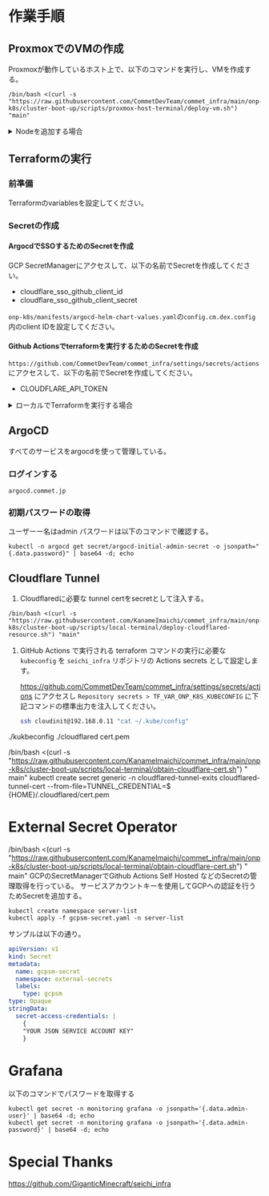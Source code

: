 # 作業手順

## ProxmoxでのVMの作成

Proxmoxが動作しているホスト上で、以下のコマンドを実行し、VMを作成する。

```shell
/bin/bash <(curl -s "https://raw.githubusercontent.com/CommetDevTeam/commet_infra/main/onp-k8s/cluster-boot-up/scripts/proxmox-host-terminal/deploy-vm.sh") "main"
```

<details>
<summary>Nodeを追加する場合</summary>
以下のファイルにホスト名をを追記する。

- /onp-k8s/cluster-boot-up/ansible/hosts/k8s-servers/inventory
- /onp-k8s/cluster-boot-up/scripts/proxmox-host-terminal/deplot-vm.sh

</details>

## Terraformの実行

### 前準備

Terraformのvariablesを設定してください。

### Secretの作成

#### ArgocdでSSOするためのSecretを作成

GCP SecretManagerにアクセスして、以下の名前でSecretを作成してください。

- cloudflare_sso_github_client_id
- cloudflare_sso_github_client_secret

`onp-k8s/manifests/argocd-helm-chart-values.yaml`の`config.cm.dex.config`内のclient IDを設定してください。

#### Github Actionsでterraformを実行するためのSecretを作成

`https://github.com/CommetDevTeam/commet_infra/settings/secrets/actions`
にアクセスして、以下の名前でSecretを作成してください。

- CLOUDFLARE_API_TOKEN

<details>
<summary>ローカルでTerraformを実行する場合</summary>

- 以下のコマンドを実行してkubeconfigを取得する。

 ```bash
/bin/bash <(curl -s "https://raw.githubusercontent.com/CommetDevTeam/commet_infra/main/onp-k8s/cluster-boot-up/scripts/local-terminal/deploy-cloudflared-resource.sh") "main"
 ```

- `provider.tf`内のCloudflareとkubernetes Providerのコメントアウトを解除する。
- CloudflareのAPI TOKENを指定する。
- gcloud cliでログインして、`gcloud auth application-default login`を実行。

</details>

## ArgoCD

すべてのサービスをargocdを使って管理している。

### ログインする

```shell
argocd.commet.jp
```

### 初期パスワードの取得

ユーザーー名はadmin
パスワードは以下のコマンドで確認する。

```shell
kubectl -n argocd get secret/argocd-initial-admin-secret -o jsonpath="{.data.password}" | base64 -d; echo
```

## Cloudflare Tunnel

1. Cloudflaredに必要な tunnel certをsecretとして注入する。

```shell
/bin/bash <(curl -s "https://raw.githubusercontent.com/KanameImaichi/commet_infra/main/onp-k8s/cluster-boot-up/scripts/local-terminal/deploy-cloudflared-resource.sh") "main"
```

1. GitHub Actions で実行される terraform コマンドの実行に必要な `kubeconfig` を `seichi_infra` リポジトリの Actions
   secrets として設定します。

   https://github.com/CommetDevTeam/commet_infra/settings/secrets/actions にアクセスし
   `Repository secrets > TF_VAR_ONP_K8S_KUBECONFIG` に下記コマンドの標準出力を注入してください。
    ```bash
    ssh cloudinit@192.168.0.11 "cat ~/.kube/config" 
    ```

./kukbeconfig
./cloudflared cert.pem

/bin/bash <(curl
-s "https://raw.githubusercontent.com/KanameImaichi/commet_infra/main/onp-k8s/cluster-boot-up/scripts/local-terminal/obtain-cloudflare-cert.sh") "
main"
kubectl create secret generic -n cloudflared-tunnel-exits cloudflared-tunnel-cert --from-file=TUNNEL_CREDENTIAL=$
{HOME}/.cloudflared/cert.pem

# External Secret Operator

/bin/bash <(curl
-s "https://raw.githubusercontent.com/KanameImaichi/commet_infra/main/onp-k8s/cluster-boot-up/scripts/local-terminal/obtain-cloudflare-cert.sh") "
main"
GCPのSecretManagerでGithub Actions Self Hosted などのSecretの管理取得を行っている。
サービスアカウントキーを使用してGCPへの認証を行うためSecretを追加する。

```shell
kubectl create namespace server-list
kubectl apply -f gcpsm-secret.yaml -n server-list 
```

サンプルは以下の通り。

```yaml
apiVersion: v1
kind: Secret
metadata:
  name: gcpsm-secret
  namespace: external-secrets
  labels:
    type: gcpsm
type: Opaque
stringData:
  secret-access-credentials: |
    {
    "YOUR JSON SERVICE ACCOUNT KEY"
    }


```

# Grafana

以下のコマンドでパスワードを取得する

```shell
kubectl get secret -n monitoring grafana -o jsonpath='{.data.admin-user}' | base64 -d; echo
kubectl get secret -n monitoring grafana -o jsonpath='{.data.admin-password}' | base64 -d; echo
```

# Special Thanks

https://github.com/GiganticMinecraft/seichi_infra